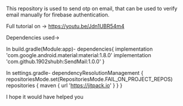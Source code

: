 This repository is used to send otp on email, that can be used to verify email manually for firebase authentication.

Full tutorial on -> https://youtu.be/Jdn1UBR54m4

Dependencies used->

In build.gradle(Module:app)-
dependencies{
    implementation 'com.google.android.material:material:1.8.0'
    implementation 'com.github.1902shubh:SendMail:1.0.0'
}

In settings.gradle-
dependencyResolutionManagement {
    repositoriesMode.set(RepositoriesMode.FAIL_ON_PROJECT_REPOS)
    repositories {
        maven { url 'https://jitpack.io' }
    }
}

I hope it would have helped you





